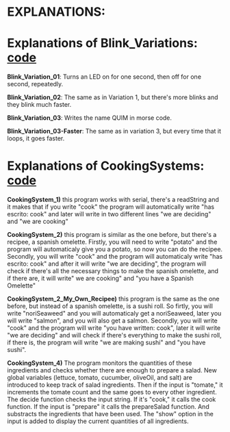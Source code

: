 # EXPLANATIONS:

# Explanations of Blink_Variations: [code](https://github.com/QuimMontane/J25-programmig-Quim/blob/main/Arduino/Blink_Explanation)

**Blink_Variation_01**: Turns an LED on for one second, then off for one second, repeatedly.

**Blink_Variation_02**: The same as in Variation 1, but there's more blinks and they blink much faster.

**Blink_Variation_03**: Writes the name QUIM in morse code.

**Blink_Variation_03-Faster**: The same as in variation 3, but every time that it loops, it goes faster.





# Explanations of CookingSystems: [code](https://github.com/QuimMontane/J25-programmig-Quim/blob/main/Arduino/CookingSystem_Explanation)

**CookingSystem_1)** this program works with serial, there's a readString and it makes that if you write "cook" the program will 
automatically write "has escrito: cook" and later will write in two different lines "we are deciding" and "we are cooking"


**CookingSystem_2)** this program is similar as the one before, but there's a recipee, a spanish omelette. Firstly, you will need to 
write "potato" and the program will automaticaly give you a potato, so now you can do the recipee. Secondly, you will write "cook" and 
the program will automaticaly write "has escrito: cook" and after it will write "we are deciding", the program will check if there's all 
the necessary things to make the spanish omelette, and if there are, it will write" we are cooking" and "you have a Spanish Omelette"


**CookingSystem_2_My_Own_Recipee)** this program is the same as the one before, but instead of a spanish omelette, is a sushi roll. 
So firtly, you will write "noriSeaweed" and you will automaticaly get a noriSeaweed, later you will write "salmon", and you will also get 
a salmon. Secondly, you will write "cook" and the program will write "you have written: cook", later it will write "we are deciding" 
and will check if there's everything to make the sushi roll, if there is, the program will write "we are making sushi" and "you have 
sushi".

**CookingSystem_4)** The program monitors the quantities of these ingredients and checks whether there are enough to prepare a salad.
New global variables (lettuce, tomato, cucumber, oliveOil, and salt) are introduced to keep track of salad ingredients.
Then if the input is "tomate," it increments the tomate count and the same goes to every other ingredient.
The decide function checks the input string. If it's "cook," it calls the cook function. If the input is "prepare" it calls the 
prepareSalad function. And substracts the ingredients that have been used. The "show" option in the input is added to display the current 
quantities of all ingredients.


